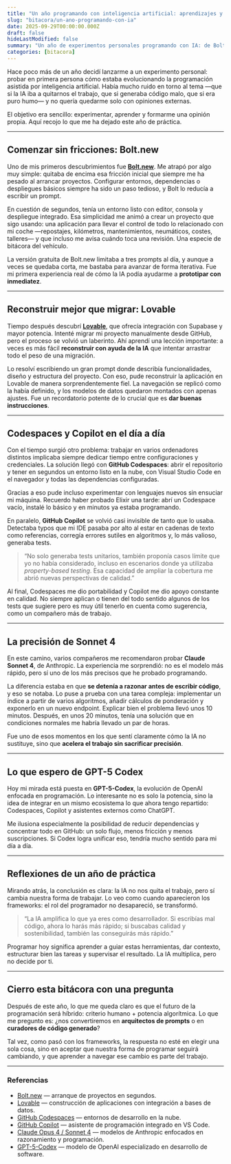 ```yaml
---
title: "Un año programando con inteligencia artificial: aprendizajes y reflexiones"
slug: "bitacora/un-ano-programando-con-ia"
date: 2025-09-29T00:00:00.000Z
draft: false
hideLastModified: false
summary: "Un año de experimentos personales programando con IA: de Bolt.new, Lovable, Codespaces, Copilot, Claude Sonnet 4 y las expectativas con GPT-5 Codex."
categories: [bitacora]
---
```


Hace poco más de un año decidí lanzarme a un experimento personal: probar en primera persona cómo estaba evolucionando la programación asistida por inteligencia artificial. Había mucho ruido en torno al tema —que si la IA iba a quitarnos el trabajo, que si generaba código malo, que si era puro humo— y no quería quedarme solo con opiniones externas.

El objetivo era sencillo: experimentar, aprender y formarme una opinión propia. Aquí recojo lo que me ha dejado este año de práctica.

---

## Comenzar sin fricciones: Bolt.new

Uno de mis primeros descubrimientos fue [**Bolt.new**](https://bolt.new/). Me atrapó por algo muy simple: quitaba de encima esa fricción inicial que siempre me ha pesado al arrancar proyectos. Configurar entornos, dependencias o despliegues básicos siempre ha sido un paso tedioso, y Bolt lo reducía a escribir un prompt.

En cuestión de segundos, tenía un entorno listo con editor, consola y despliegue integrado. Esa simplicidad me animó a crear un proyecto que sigo usando: una aplicación para llevar el control de todo lo relacionado con mi coche —repostajes, kilómetros, mantenimientos, neumáticos, costes, talleres— y que incluso me avisa cuándo toca una revisión. Una especie de bitácora del vehículo.

La versión gratuita de Bolt.new limitaba a tres prompts al día, y aunque a veces se quedaba corta, me bastaba para avanzar de forma iterativa. Fue mi primera experiencia real de cómo la IA podía ayudarme a **prototipar con inmediatez**.

---

## Reconstruir mejor que migrar: Lovable

Tiempo después descubrí [**Lovable**](https://lovable.dev/), que ofrecía integración con Supabase y mayor potencia. Intenté migrar mi proyecto manualmente desde GitHub, pero el proceso se volvió un laberinto. Ahí aprendí una lección importante: a veces es más fácil **reconstruir con ayuda de la IA** que intentar arrastrar todo el peso de una migración.

Lo resolví escribiendo un gran prompt donde describía funcionalidades, diseño y estructura del proyecto. Con eso, pude reconstruir la aplicación en Lovable de manera sorprendentemente fiel. La navegación se replicó como la había definido, y los modelos de datos quedaron montados con apenas ajustes. Fue un recordatorio potente de lo crucial que es **dar buenas instrucciones**.

---

## Codespaces y Copilot en el día a día

Con el tiempo surgió otro problema: trabajar en varios ordenadores distintos implicaba siempre dedicar tiempo entre configuraciones y credenciales. La solución llegó con **GitHub Codespaces**: abrir el repositorio y tener en segundos un entorno listo en la nube, con Visual Studio Code en el navegador y todas las dependencias configuradas.

Gracias a eso pude incluso experimentar con lenguajes nuevos sin ensuciar mi máquina. Recuerdo haber probado Elixir una tarde: abrí un Codespace vacío, instalé lo básico y en minutos ya estaba programando.

En paralelo, **GitHub Copilot** se volvió casi invisible de tanto que lo usaba. Detectaba typos que mi IDE pasaba por alto al estar en cadenas de texto como referencias, corregía errores sutiles en algoritmos y, lo más valioso, generaba tests.

> “No solo generaba tests unitarios, también proponía casos límite que yo no había considerado, incluso en escenarios donde ya utilizaba *property-based testing*. Esa capacidad de ampliar la cobertura me abrió nuevas perspectivas de calidad.”

Al final, Codespaces me dio portabilidad y Copilot me dio apoyo constante en calidad. No siempre aplican o tienen del todo sentido algunos de los tests que sugiere pero es muy útil tenerlo en cuenta como sugerencia, como un compañero más de trabajo.

---

## La precisión de Sonnet 4

En este camino, varios compañeros me recomendaron probar **Claude Sonnet 4**, de Anthropic. La experiencia me sorprendió: no es el modelo más rápido, pero sí uno de los más precisos que he probado programando.

La diferencia estaba en que **se detenía a razonar antes de escribir código**, y eso se notaba. Lo puse a prueba con una tarea compleja: implementar un índice a partir de varios algoritmos, añadir cálculos de ponderación y exponerlo en un nuevo endpoint. Explicar bien el problema llevó unos 10 minutos. Después, en unos 20 minutos, tenía una solución que en condiciones normales me habría llevado un par de horas.

Fue uno de esos momentos en los que sentí claramente cómo la IA no sustituye, sino que **acelera el trabajo sin sacrificar precisión**.

---

## Lo que espero de GPT-5 Codex

Hoy mi mirada está puesta en **GPT-5-Codex**, la evolución de OpenAI enfocada en programación. Lo interesante no es solo la potencia, sino la idea de integrar en un mismo ecosistema lo que ahora tengo repartido: Codespaces, Copilot y asistentes externos como ChatGPT.

Me ilusiona especialmente la posibilidad de reducir dependencias y concentrar todo en GitHub: un solo flujo, menos fricción y menos suscripciones. Si Codex logra unificar eso, tendría mucho sentido para mi día a día.

---

## Reflexiones de un año de práctica

Mirando atrás, la conclusión es clara: la IA no nos quita el trabajo, pero sí cambia nuestra forma de trabajar. Lo veo como cuando aparecieron los frameworks: el rol del programador no desapareció, se transformó.

> “La IA amplifica lo que ya eres como desarrollador. Si escribías mal código, ahora lo harás más rápido; si buscabas calidad y sostenibilidad, también las conseguirás más rápido.”

Programar hoy significa aprender a guiar estas herramientas, dar contexto, estructurar bien las tareas y supervisar el resultado. La IA multiplica, pero no decide por ti.

---

## Cierro esta bitácora con una pregunta

Después de este año, lo que me queda claro es que el futuro de la programación será híbrido: criterio humano + potencia algorítmica. Lo que me pregunto es:
¿nos convertiremos en **arquitectos de prompts** o en **curadores de código generado**?

Tal vez, como pasó con los frameworks, la respuesta no esté en elegir una sola cosa, sino en aceptar que nuestra forma de programar seguirá cambiando, y que aprender a navegar ese cambio es parte del trabajo.

---

### Referencias

* [Bolt.new](https://bolt.new/) — arranque de proyectos en segundos.
* [Lovable](https://lovable.dev/) — construcción de aplicaciones con integración a bases de datos.
* [GitHub Codespaces](https://docs.github.com/codespaces/overview?utm_source=chatgpt.com) — entornos de desarrollo en la nube.
* [GitHub Copilot](https://code.visualstudio.com/docs/copilot/overview?utm_source=chatgpt.com) — asistente de programación integrado en VS Code.
* [Claude Opus 4 / Sonnet 4](https://cloud.google.com/blog/products/ai-machine-learning/anthropics-claude-opus-4-and-claude-sonnet-4-on-vertex-ai?utm_source=chatgpt.com) — modelos de Anthropic enfocados en razonamiento y programación.
* [GPT-5-Codex](https://openai.com/index/introducing-upgrades-to-codex/?utm_source=chatgpt.com) — modelo de OpenAI especializado en desarrollo de software.
